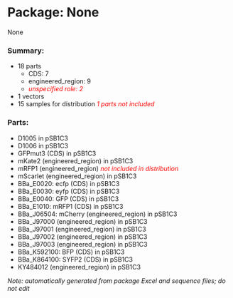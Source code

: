 # Package: None

None

### Summary:

- 18 parts
    - CDS: 7
    - engineered_region: 9
    -  _<span style="color:red">unspecified role: 2</span>_
- 1 vectors
- 15 samples for distribution _<span style="color:red">1 parts not included</span>_

### Parts:

- D1005 in pSB1C3
- D1006 in pSB1C3
- GFPmut3 (CDS) in pSB1C3
- mKate2 (engineered_region) in pSB1C3
- mRFP1 (engineered_region) _<span style="color:red">not included in distribution</span>_
- mScarlet (engineered_region) in pSB1C3
- BBa_E0020: ecfp (CDS) in pSB1C3
- BBa_E0030: eyfp (CDS) in pSB1C3
- BBa_E0040: GFP (CDS) in pSB1C3
- BBa_E1010: mRFP1 (CDS) in pSB1C3
- BBa_J06504: mCherry (engineered_region) in pSB1C3
- BBa_J97000 (engineered_region) in pSB1C3
- BBa_J97001 (engineered_region) in pSB1C3
- BBa_J97002 (engineered_region) in pSB1C3
- BBa_J97003 (engineered_region) in pSB1C3
- BBa_K592100: BFP (CDS) in pSB1C3
- BBa_K864100: SYFP2 (CDS) in pSB1C3
- KY484012 (engineered_region) in pSB1C3

_Note: automatically generated from package Excel and sequence files; do not edit_
